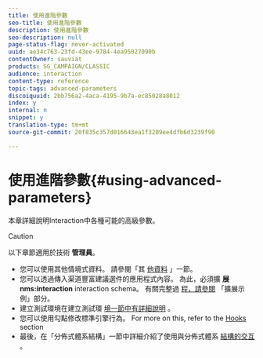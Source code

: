 ```yaml
---
title: 使用進階參數
seo-title: 使用進階參數
description: 使用進階參數
seo-description: null
page-status-flag: never-activated
uuid: ae34c763-23fd-43ee-9784-4ea95027090b
contentOwner: sauviat
products: SG_CAMPAIGN/CLASSIC
audience: interaction
content-type: reference
topic-tags: advanced-parameters
discoiquuid: 2bb756a2-4aca-4195-9b7a-ec85028a8012
index: y
internal: n
snippet: y
translation-type: tm+mt
source-git-commit: 20f835c357d016643ea1f3209ee4dfb6d3239f90

---
```



# 使用進階參數{#using-advanced-parameters}

本章詳細說明Interaction中各種可能的高級參數。

>[!CAUTION]
>
>以下章節適用於技術 **管理員**。

* 您可以使用其他情境式資料。 請參閱「其 [他資料](../../interaction/using/additional-data.md) 」一節。
* 您可以透過傳入渠道豐富建議選件的應用程式內容。 為此，必須擴 **展nms:interaction** interaction schema。 有關完整過 [程，請參閱](../../interaction/using/extension-example.md) 「擴展示例」部分。
* 建立測試環境在建立測試環 [境一節中有詳細說明](../../interaction/using/creating-a-test-environment.md) 。
* 您可以使用勾點修改標準引擎行為。 For more on this, refer to the [Hooks](../../interaction/using/hooks.md) section
* 最後，在「分佈式體系結構」一節中詳細介紹了使用與分佈式體系 [結構的交互](../../interaction/using/distributed-architectures.md) 。

